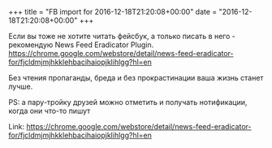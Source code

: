 +++
title = "FB import for 2016-12-18T21:20:08+00:00"
date = "2016-12-18T21:20:08+00:00"
+++

Если вы тоже не хотите читать фейсбук, а только писать в него - рекомендую News Feed Eradicator Plugin. https://chrome.google.com/webstore/detail/news-feed-eradicator-for/fjcldmjmjhkklehbacihaiopjklihlgg?hl=en

Без чтения пропаганды, бреда и без прокрастинации ваша жизнь станет лучше.

PS: а пару-тройку друзей можно отметить и получать нотификации, когда они что-то пишут

Link: <a href="https://chrome.google.com/webstore/detail/news-feed-eradicator-for/fjcldmjmjhkklehbacihaiopjklihlgg?hl=en">https://chrome.google.com/webstore/detail/news-feed-eradicator-for/fjcldmjmjhkklehbacihaiopjklihlgg?hl=en</a>

